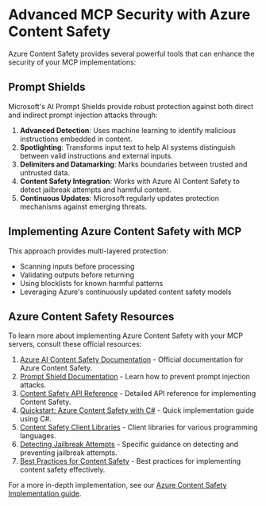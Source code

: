 # Advanced MCP Security with Azure Content Safety

Azure Content Safety provides several powerful tools that can enhance the security of your MCP implementations:

## Prompt Shields

Microsoft's AI Prompt Shields provide robust protection against both direct and indirect prompt injection attacks through:

1. **Advanced Detection**: Uses machine learning to identify malicious instructions embedded in content.
2. **Spotlighting**: Transforms input text to help AI systems distinguish between valid instructions and external inputs.
3. **Delimiters and Datamarking**: Marks boundaries between trusted and untrusted data.
4. **Content Safety Integration**: Works with Azure AI Content Safety to detect jailbreak attempts and harmful content.
5. **Continuous Updates**: Microsoft regularly updates protection mechanisms against emerging threats.

## Implementing Azure Content Safety with MCP

This approach provides multi-layered protection:
- Scanning inputs before processing
- Validating outputs before returning
- Using blocklists for known harmful patterns
- Leveraging Azure's continuously updated content safety models

## Azure Content Safety Resources

To learn more about implementing Azure Content Safety with your MCP servers, consult these official resources:

1. [Azure AI Content Safety Documentation](https://learn.microsoft.com/azure/ai-services/content-safety/) - Official documentation for Azure Content Safety.
2. [Prompt Shield Documentation](https://learn.microsoft.com/azure/ai-services/content-safety/concepts/prompt-shield) - Learn how to prevent prompt injection attacks.
3. [Content Safety API Reference](https://learn.microsoft.com/rest/api/contentsafety/) - Detailed API reference for implementing Content Safety.
4. [Quickstart: Azure Content Safety with C#](https://learn.microsoft.com/azure/ai-services/content-safety/quickstart-csharp) - Quick implementation guide using C#.
5. [Content Safety Client Libraries](https://learn.microsoft.com/azure/ai-services/content-safety/quickstart-client-libraries-rest-api) - Client libraries for various programming languages.
6. [Detecting Jailbreak Attempts](https://learn.microsoft.com/azure/ai-services/content-safety/concepts/jailbreak-detection) - Specific guidance on detecting and preventing jailbreak attempts.
7. [Best Practices for Content Safety](https://learn.microsoft.com/azure/ai-services/content-safety/concepts/best-practices) - Best practices for implementing content safety effectively.

For a more in-depth implementation, see our [Azure Content Safety Implementation guide](./azure-content-safety-implementation.md).
